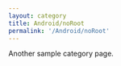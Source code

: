 ```yaml
---
layout: category
title: Android/noRoot
permalink: '/Android/noRoot'
---
```


Another sample category page.
